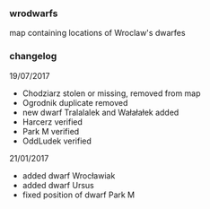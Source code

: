 ### wrodwarfs
map containing locations of Wroclaw's dwarfes


### changelog
19/07/2017
* Chodziarz stolen or missing, removed from map
* Ogrodnik duplicate removed
* new dwarf Tralalalek and Wałałałek added
* Harcerz verified
* Park M verified
* OddLudek verified

21/01/2017
* added dwarf Wrocławiak
* added dwarf Ursus
* fixed position of dwarf Park M


 

